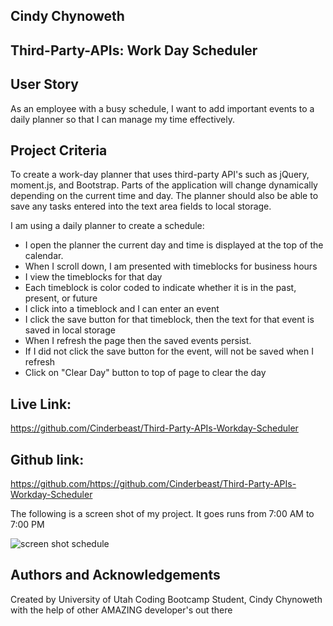 ## Cindy Chynoweth

## Third-Party-APIs: Work Day Scheduler

## User Story
As an employee with a busy schedule, I want to add important events to a daily planner so that I can manage my time effectively.

## Project Criteria
To create a work-day planner that uses third-party API's such as jQuery, moment.js, and Bootstrap. Parts of the application will change dynamically depending on the current time and day. The planner should also be able to save any tasks entered into the text area fields to local storage.

I am using a daily planner to create a schedule:
- I open the planner the current day and time is displayed at the top of the calendar.
- When I scroll down, I am presented with timeblocks for business hours
- I view the timeblocks for that day
- Each timeblock is color coded to indicate whether it is in the past, present, or future
- I click into a timeblock and I can enter an event
- I click the save button for that timeblock, then the text for that event is saved in local storage
- When I refresh the page then the saved events persist.
- If I did not click the save button for the event, will not be saved when I refresh
- Click on "Clear Day" button to top of page to clear the day

## Live Link:
https://github.com/Cinderbeast/Third-Party-APIs-Workday-Scheduler

## Github link: 
https://github.com/https://github.com/Cinderbeast/Third-Party-APIs-Workday-Scheduler

The following is a screen shot of my project. It goes runs from 7:00 AM to 7:00 PM

![screen shot schedule](https://user-images.githubusercontent.com/105569378/179367111-6ab79656-0b20-4189-a6ba-64320ab7fa26.png)

## Authors and Acknowledgements
Created by University of Utah Coding Bootcamp Student, Cindy Chynoweth with the help of other AMAZING developer's out there

